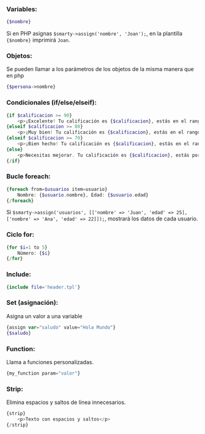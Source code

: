 ### Variables:

``` php
{$nombre}
```
Si en PHP asignas `$smarty->assign('nombre', 'Joan');`, en la plantilla `{$nombre}` imprimirá `Joan`.

### Objetos:
Se pueden llamar a los parámetros de los objetos de la misma manera que en php
``` php
{$persona->nombre}
```
### Condicionales (if/else/elseif):

``` php
{if $calificacion >= 90} 
	<p>¡Excelente! Tu calificación es {$calificacion}, estás en el rango A.</p> 
{elseif $calificacion >= 80} 
	<p>¡Muy bien! Tu calificación es {$calificacion}, estás en el rango B.</p> 
{elseif $calificacion >= 70} 
	<p>¡Bien hecho! Tu calificación es {$calificacion}, estás en el rango C.</p> 
{else}
	<p>Necesitas mejorar. Tu calificación es {$calificacion}, estás por debajo del rango aceptable.</p> 
{/if}
```

### Bucle foreach:
```php
{foreach from=$usuarios item=usuario}
    Nombre: {$usuario.nombre}, Edad: {$usuario.edad}
{/foreach}
```
Si `$smarty->assign('usuarios', [['nombre' => 'Juan', 'edad' => 25], ['nombre' => 'Ana', 'edad' => 22]]);`, mostrará los datos de cada usuario.

### Ciclo for:
```php
{for $i=1 to 5}
    Número: {$i}
{/for}
```

### Include:
```php
{include file='header.tpl'}
```

### Set (asignación):
Asigna un valor a una variable
```php
{assign var="saludo" value="Hola Mundo"}
{$saludo}
```

### Function:
Llama a funciones personalizadas.
```php
{my_function param="valor"}
```
### Strip:
Elimina espacios y saltos de línea innecesarios.
```php
{strip}
    <p>Texto con espacios y saltos</p>
{/strip}
```

